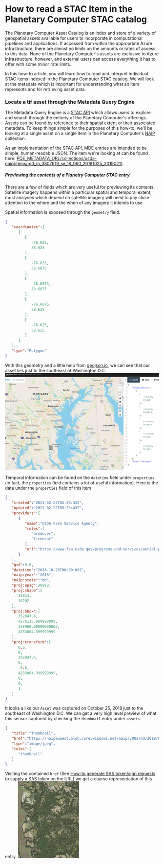# How to read a STAC Item in the Planetary Computer STAC catalog

The Planetary Computer Asset Catalog is an index and store of a variety of geospatial assets available for users to incorporate in computational pipelines and applications.
If accessed from within the appropriate Azure infrastructure, there are almost no limits on the amounts or rates of access to this data.
None of the Planetary Computer's assets are exclusive to Azure infrastructure, however, and external users can access everything it has to offer with some minor rate limits.

In this how-to article, you will learn how to read and interpret individual STAC items indexed in the Planetary Computer STAC catalog.
We will look at the metadata which is important for understanding what an item represents and for retrieving asset data.


### Locate a tif asset through the Metadata Query Engine

The Metadata Query Engine is a [STAC API](https://stacspec.org/STAC-api.html) which allows users to explore and search through the entirety of the Planetary Computer's offerings.
Assets can be found by reference to their spatial extent or their associated metadata.
To keep things simple for the purposes of this how-to, we'll be looking at a single asset on a single item in the Planetary Computer's [NAIP](https://www.fsa.usda.gov/programs-and-services/aerial-photography/imagery-programs/naip-imagery/) collection.

As an implementation of the STAC API, MDE entries are intended to be simple, human-readable JSON.
The item we're looking at can be found here: [PQE_METADATA_URL/collections/usda-naip/items/md_m_3807619_se_18_060_20181025_20190211](PQE_METADATA_URL/collections/usda-naip/items/md_m_3807619_se_18_060_20181025_20190211).

##### Previewing the contents of a Planetry Computer STAC entry

There are a few of fields which are very useful for previewing its contents.
Satellite imagery happens within a particular spatial and temporal extent; most analyses which depend on satellite imagery will need to pay close attention to the where and the when of any imagery it intends to use.

Spatial information is exposed through the `geometry` field.
```json
{
   "coordinates":[
      [
         [
            -76.625,
            38.625
         ],
         [
            -76.625,
            38.6875
         ],
         [
            -76.6875,
            38.6875
         ],
         [
            -76.6875,
            38.625
         ],
         [
            -76.625,
            38.625
         ]
      ]
   ],
   "type":"Polygon"
}
```
With this geometry and a little help from [geojson.io](http://geojson.io/), we can see that our asset lies just to the southeast of Washington D.C.
![Image of asset location on geojson.io](images/asset-location.png)

Temporal information can be found on the `datetime` field under `properties` (in fact, the `properties` field contains a lot of useful information).
Here is the data under the `properties` field of this item
```json
{
   "created":"2021-02-22T05:29:43Z",
   "updated":"2021-02-22T05:29:43Z",
   "providers":[
      {
         "name":"USDA Farm Service Agency",
         "roles":[
            "producer",
            "licensor"
         ],
         "url":"https://www.fsa.usda.gov/programs-and-services/aerial-photography/imagery-programs/naip-imagery/"
      }
   ],
   "gsd":0.6,
   "datetime":"2018-10-25T00:00:00Z",
   "naip:year":"2018",
   "naip:state":"md",
   "proj:epsg":26918,
   "proj:shape":[
      12814,
      10202
   ],
   "proj:bbox":[
      352847.4,
      4276115.999999999,
      358968.60000000003,
      4283804.399999999
   ],
   "proj:transform":[
      0.6,
      0,
      352847.4,
      0,
      -0.6,
      4283804.399999999,
      0,
      0,
      1
   ]
}
```

It looks a like our `Asset` was captured on October 25, 2018 just to the southeast of Washington D.C.
We can get a very high level preview of what this sensor captured by checking the `thumbnail` entry under `assets`.
```json
{
   "title":"Thumbnail",
   "href":"https://naipeuwest.blob.core.windows.net/naip/v002/md/2018/md_060cm_2018/38076/m_3807619_se_18_060_20181025.200.jpg",
   "type":"image/jpeg",
   "roles":[
      "thumbnail"
   ]
}
```

Visiting the contained `href` (See [How-to generate SAS token/sign requests](./how-to-generate-sas-token-sign-requests.md) to supply a SAS token on the URL) we get a coarse representation of this entry.
![Thumbnail preview of this item's contents](images/m_3807619_se_18_060_20181025.200.jpg)
